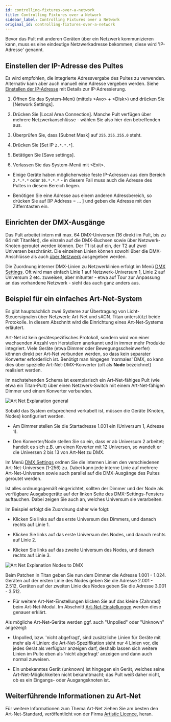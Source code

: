 ```yaml
---
id: controlling-fixtures-over-a-network
title: Controlling Fixtures over a Network
sidebar_label: Controlling Fixtures over a Network
original_id: controlling-fixtures-over-a-network
---
```


Bevor das Pult mit anderen Geräten über ein Netzwerk kommunizieren kann,
muss es eine eindeutige Netzwerkadresse bekommen; diese wird
'IP-Adresse' genannt.

Einstellen der IP-Adresse des Pultes
------------------------------------

Es wird empfohlen, die integrierte Adressvergabe des Pultes zu
verwenden. Alternativ kann aber auch manuell eine Adresse vergeben werden.
Siehe [Einstellen der IP-Adresse](a-quick-guide-to-ip-addressing.md#einstellen-der-ip-adresse) mit
Details zur IP-Adressierung.

1. 	Öffnen Sie das System-Menü (mittels \<Avo\> + \<Disk\>)
	und drücken Sie	\[Network Settings\].

2.	Drücken Sie \[Local Area Connection\]. Manche Pult verfügen über mehrere
	Netzwerkanschlüsse - wählen Sie also hier den betreffenden aus.

3.	Überprüfen Sie, dass \[Subnet Mask\] auf `255.255.255.0` steht.

4.	Drücken Sie \[Set IP `2.*.*.*`\].

5.	Betätigen Sie \[Save settings\].

6.	Verlassen Sie das System-Menü mit \<Exit\>.

- 	Einige Geräte haben möglicherweise feste IP-Adressen aus dem
	Bereich `2.*.*.*` oder `10.*.*.*` - in diesem Fall muss auch die Adresse
	des Pultes in diesem Bereich liegen.

-   Benötigen Sie eine Adresse aus einem anderen Adressbereich, so drücken
	Sie auf \[IP Address = ... \] und geben die Adresse mit den Zifferntasten ein.

Einrichten der DMX-Ausgänge
---------------------------

Das Pult arbeitet intern mit max. 64 DMX-Universen (16 direkt im Pult,
bis zu 64 mit TitanNet), die einzeln auf die DMX-Buchsen sowie über
Netzwerk-Knoten geroutet werden können. Der T1 ist auf ein, der T2 auf
zwei Universen beschränkt. Die einzelnen Linien können sowohl über die
DMX-Anschlüsse als auch [über Netzwerk](../networking/controlling-fixtures-over-a-network.md) ausgegeben werden.

Die Zuordnung interner DMX-Linien zu Netzwerklinien erfolgt im Menü
[DMX Settings](../system-settings/dmx-output-mapping.md#configuring-dmx-outputs).
Oft wird man einfach Linie 1 auf Netzwerk-Universum 1, Linie 2 auf Universum 2 etc.
zuweisen, aber mitunter - etwa auf Tour zur Anpassung an das vorhandene
Netzwerk - sieht das auch ganz anders aus.

Beispiel für ein einfaches Art-Net-System
-----------------------------------------

Es gibt hauptsächlich zwei Systeme zur Übertragung von Licht-Steuersignalen
über Netzwerk: Art-Net und sACN. Titan unterstützt beide Protokolle.
In diesem Abschnitt wird die Einrichtung eines Art-Net-Systems erläutert.

Art-Net ist kein gerätespezifisches Protokoll, sondern wird von einer
wachsenden Anzahl von Herstellern anerkannt und in immer mehr Produkte
integriert. Viele Geräte (etwa Dimmer oder Bewegungsscheinwerfer) können
direkt per Art-Net verbunden werden, so dass kein separater Konverter
erforderlich ist. Benötigt man hingegen 'normales' DMX, so kann dies
über spezielle Art-Net-DMX-Konverter (oft als **Node** bezeichnet)
realisiert werden.

Im nachstehenden Schema ist exemplarisch ein Art-Net-fähiges Pult (wie
etwa ein Titan-Pult) über einen Netzwerk-Switch mit einem Art-Net-fähigen
Dimmer und einem Konverter verbunden.

![Art Net Explanation general](/docs/images/Art-Net-Explanation-general.jpeg)

Sobald das System entsprechend verkabelt ist, müssen die
Geräte (Knoten, Nodes) konfiguriert werden.

-   Am Dimmer stellen Sie die Startadresse 1.001 ein (Universum 1, Adresse 1).

-   Den Konverter/Node stellen Sie so ein, dass er ab Universum 2 arbeitet;
	handelt es sich z.B. um einen Koverter mit 12 Universen, so wandelt er
	die Universen 2 bis 13 von Art-Net zu DMX.

Im Menü [DMX Settings](../system-settings/dmx-output-mapping.md#configuring-dmx-outputs)
ordnen Sie die internen Linien den verschiedenen Art-Net-Universen (1-256) zu.
Dabei kann jede interne Linie auf mehrere Art-Net-Universen sowie auch parallel
auf die DMX-Ausgänge des Pultes geroutet werden.

Ist alles ordnungsgemäß eingerichtet, sollten der Dimmer und der Node als
verfügbare Ausgabegeräte auf der linken Seite des DMX-Settings-Fensters
auftauchen. Dabei zeigen Sie auch an, welches Universum sie verarbeiten.

Im Beispiel erfolgt die Zuordnung daher wie folgt:

-   Klicken Sie links auf das erste Universum des Dimmers, und danach rechts
	auf Linie 1.

-   Klicken Sie links auf das erste Universum des Nodes, und danach rechts
	auf Linie 2.

-   Klicken Sie links auf das zweite Universum des Nodes, und danach rechts
	auf Linie 3.


![Art Net Explanation Nodes to DMX](/docs/images/Art-Net-Explanation-Nodes-to-DMX.jpeg)

Beim Patchen in Titan geben Sie nun dem Dimmer die Adresse 1.001 - 1.024. Geräten
auf der ersten Linie des Nodes geben Sie die Adresse 2.001 - 2.512, Geräten
auf der zweiten Linie des Nodes geben Sie die Adresse 3.001 - 3.512.

-   Für weitere Art-Net-Einstellungen klicken Sie auf das kleine \{Zahnrad\}
	beim Art-Net-Modul. Im Abschnitt [Art-Net-Einstellungen](../system-settings/dmx-output-mapping.md#art-net-eigenschaften)
	werden diese genauer erklärt.

Als mögliche Art-Net-Geräte werden ggf. auch \"Unpolled\" oder
\"Unknown\" angezeigt:

-   Unpolled, bzw. 'nicht abgefragt', sind zusätzliche Linien für Geräte
    mit mehr als 4 Linien: die Art-Net-Spezifikation sieht nur 4
    Linien vor, die jedes Gerät als verfügbar anzeigen darf, deshalb
    lassen sich weitere Linien im Pulte eben als 'nicht abgefragt'
    anzeigen und dann auch normal zuweisen.

-   Ein unbekanntes Gerät (unknown) ist hingegen ein Gerät, welches
    seine Art-Net-Möglichkeiten nicht bekanntmacht; das Pult weiß
    daher nicht, ob es ein Eingangs- oder Ausgangsknoten ist.

Weiterführende Informationen zu Art-Net
---------------------------------------

Für weitere Informationen zum Thema Art-Net ziehen Sie am besten den
Art-Net-Standard, veröffentlicht von der Firma [Artistic Licence](http://www.artisticlicence.com), heran.
